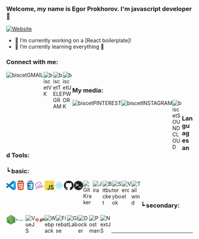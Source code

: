 ### Welcome, my name is Egor Prokhorov. I'm javascript developer 🤩

[![Website](https://img.shields.io/website?logo=io&label=MYPORTFOLIO&style=for-the-badge&url=https%3A%2F%2Fbiscet-portfolio.vercel.app%2F
)](https://biscet-portfolio.vercel.app/)

- 👀 I’m currently working on a [React boilerplate]!
- 💪 I’m currently learning everything 🤤

### Connect with me:

[<img align="left" alt="biscetGMAIL" src="https://img.icons8.com/metro/26/000000/gmail-login.png"/>][gmail]
[<img align="left" alt="biscetVK" width="26px" src="https://img.icons8.com/android/24/000000/vk-com--v1.png" />][vk]
[<img align="left" alt="biscetTELEGRAM" width="26px" src="https://img.icons8.com/ios-filled/50/000000/telegram-app.png"/>][telegram]
[<img align="left" alt="biscetUPWORK" width="26px" src="https://img.icons8.com/ios-filled/50/000000/upwork.png"/>][upwork]

<br />

### My media:

[<img align="left" alt="biscetPINTEREST" src="https://img.icons8.com/metro/26/000000/pinterest.png"/>][pinterest]
[<img align="left" alt="biscetINSTAGRAM" src="https://img.icons8.com/metro/26/000000/instagram-new.png"/>][instagram]
[<img align="left" alt="biscetSOUNDCLOUD" width="26px" src="https://img.icons8.com/carbon-copy/100/000000/soundcloud.png"/>][soundcloud]

<br />

### Languages and Tools:

### ┕ basic:

[<img align="left" alt="Visual Studio Code" width="26px" src="https://raw.githubusercontent.com/github/explore/80688e429a7d4ef2fca1e82350fe8e3517d3494d/topics/visual-studio-code/visual-studio-code.png" />][website]
[<img align="left" alt="HTML5" width="26px" src="https://raw.githubusercontent.com/github/explore/80688e429a7d4ef2fca1e82350fe8e3517d3494d/topics/html/html.png" />][website]
[<img align="left" alt="CSS3" width="26px" src="https://raw.githubusercontent.com/github/explore/80688e429a7d4ef2fca1e82350fe8e3517d3494d/topics/css/css.png" />][website]
[<img align="left" alt="Sass" width="26px" src="https://raw.githubusercontent.com/github/explore/80688e429a7d4ef2fca1e82350fe8e3517d3494d/topics/sass/sass.png" />][website]
[<img align="left" alt="JavaScript" width="26px" src="https://raw.githubusercontent.com/github/explore/80688e429a7d4ef2fca1e82350fe8e3517d3494d/topics/javascript/javascript.png" />][website]
[<img align="left" alt="React" width="26px" src="https://raw.githubusercontent.com/github/explore/80688e429a7d4ef2fca1e82350fe8e3517d3494d/topics/react/react.png" />][website]
[<img align="left" alt="GitHub" width="26px" src="https://raw.githubusercontent.com/github/explore/78df643247d429f6cc873026c0622819ad797942/topics/github/github.png" />][website]
[<img align="left" alt="Terminal" width="26px" src="https://raw.githubusercontent.com/github/explore/80688e429a7d4ef2fca1e82350fe8e3517d3494d/topics/terminal/terminal.png" />][website]
[<img align="left" alt="GitKraker" width="26px" src="https://icons.iconarchive.com/icons/papirus-team/papirus-apps/512/gitkraken-icon.png" />][website]
[<img align="left" alt="Jira" width="26px" src="https://cdn-icons-png.flaticon.com/512/5968/5968875.png" />][website]
[<img align="left" alt="Bitbucket" width="26px" src="https://cdn.worldvectorlogo.com/logos/bitbucket-icon.svg" />][website]
[<img align="left" alt="Storybook" width="26px" src="https://user-images.githubusercontent.com/18430599/38112659-491f9112-3368-11e8-8b65-1725f19a61fa.png" />][website]
[<img align="left" alt="Vercel" width="26px" src="https://www.svgrepo.com/show/327408/logo-vercel.svg" />][website]
[<img align="left" alt="Tailwind" width="26px" src="https://progsoft.net/images/tailwind-css-icon-70187f0341bd945dc65ad050a9a1b8f4fd79b1cf.png" />][website]

<br />
<br />

### ┕ secondary:

[<img align="left" alt="Node.js" width="26px" src="https://raw.githubusercontent.com/github/explore/80688e429a7d4ef2fca1e82350fe8e3517d3494d/topics/nodejs/nodejs.png" />][website]
[<img align="left" alt="MongoDB" width="26px" src="https://raw.githubusercontent.com/github/explore/80688e429a7d4ef2fca1e82350fe8e3517d3494d/topics/mongodb/mongodb.png" />][website]
[<img align="left" alt="VueJS" width="26px" src="https://user-images.githubusercontent.com/2678654/32683174-3e4fc48e-c647-11e7-98c0-96477a44bfa2.png" />][website]
[<img align="left" alt="Git" width="26px" src="https://raw.githubusercontent.com/github/explore/80688e429a7d4ef2fca1e82350fe8e3517d3494d/topics/git/git.png" />][website]
[<img align="left" alt="Webpack" width="30px" src="https://raw.githubusercontent.com/webpack/media/master/logo/icon-square-big.png" />][website]
[<img align="left" alt="Firebase" width="30px" src="https://img.icons8.com/color/452/firebase.png" />][website]
[<img align="left" alt="GitLab" width="30px" src="https://cdn.worldvectorlogo.com/logos/gitlab.svg" />][website]
[<img align="left" alt="Docker" width="30px" src="https://cdn4.iconfinder.com/data/icons/vector-brand-logos/40/Docker-256.png" />][website]
[<img align="left" alt="Postman" width="30px" src="https://user-images.githubusercontent.com/2676579/34940598-17cc20f0-f9be-11e7-8c6d-f0190d502d64.png" />][website]
[<img align="left" alt="NextJS" width="30px" src="https://raw.githubusercontent.com/creativetimofficial/public-assets/master/logos/nextjs.jpg" />][website]

<br />
<br />

---

[website]: https://biscet-portfolio.vercel.app/
[vk]: https://vk.com/id607761386
[pinterest]: https://www.pinterest.ru/biscet275
[instagram]: https://instagram.com/_blsrng
[upwork]: https://www.upwork.com/freelancers/~01b350467f78c03786
[gmail]: mailto:befealmellow@gmail.com
[telegram]: https://telegram.im/@hpch400
[soundcloud]: https://soundcloud.com/biscet
[currentwork]: https://github.com/biscet/React-MusicFreelance
